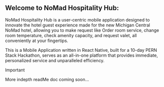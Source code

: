 ## Welcome to NoMad Hospitality Hub:
NoMad Hospitality Hub is a user-centric mobile application designed to innovate the hotel guest experience made for the new Michigan Central NoMad hotel, allowing you to make request like Order room service, change room temperature, check amenity capacity, and request valet, all conveniently at your fingertips.

This is a Mobile Application written in React Native, built for a 10-day PERN Stack Hackathon, serves as an all-in-one platform that provides immediate, personalized service and unparalleled efficiency.


>[!IMPORTANT]
More indepth readMe doc coming soon…
